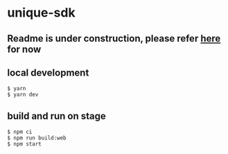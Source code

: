 # unique-sdk

## Readme is under construction, please refer [here](packages/web/README.md) for now

## local development

```
$ yarn
$ yarn dev
```

## build and run on stage

```
$ npm ci
$ npm run build:web
$ npm start
```
